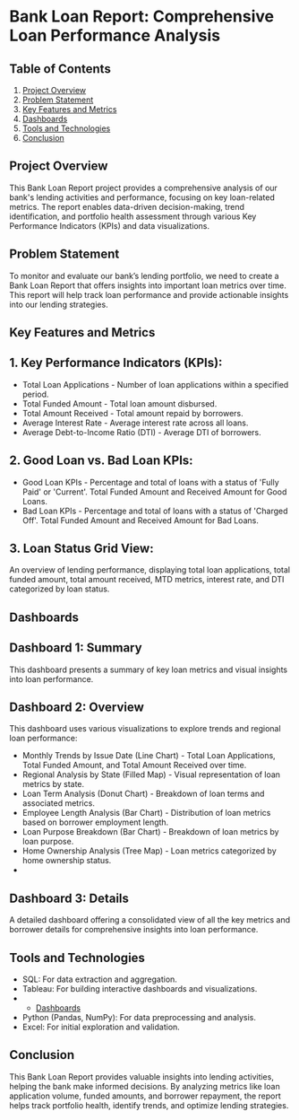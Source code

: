 # Bank Loan Report: Comprehensive Loan Performance Analysis
## Table of Contents
1. [Project Overview](#project-overview)
2. [Problem Statement](#problem-statement)
3. [Key Features and Metrics](#key-features-and-metrics)
4. [Dashboards](#dashboards)
5. [Tools and Technologies](#tools-and-technologies)
6. [Conclusion](#conclusions)

## Project Overview
This Bank Loan Report project provides a comprehensive analysis of our bank's lending activities and performance, focusing on key loan-related metrics. The report enables data-driven decision-making, trend identification, and portfolio health assessment through various Key Performance Indicators (KPIs) and data visualizations.

## Problem Statement
To monitor and evaluate our bank’s lending portfolio, we need to create a Bank Loan Report that offers insights into important loan metrics over time. This report will help track loan performance and provide actionable insights into our lending strategies.

## Key Features and Metrics
## 1. Key Performance Indicators (KPIs):
- Total Loan Applications - Number of loan applications within a specified period.
- Total Funded Amount - Total loan amount disbursed.
- Total Amount Received - Total amount repaid by borrowers.
- Average Interest Rate - Average interest rate across all loans.
- Average Debt-to-Income Ratio (DTI) - Average DTI of borrowers.
  
## 2. Good Loan vs. Bad Loan KPIs:
- Good Loan KPIs -
Percentage and total of loans with a status of 'Fully Paid' or 'Current'.
Total Funded Amount and Received Amount for Good Loans.
- Bad Loan KPIs -
Percentage and total of loans with a status of 'Charged Off'.
Total Funded Amount and Received Amount for Bad Loans.

## 3. Loan Status Grid View:
An overview of lending performance, displaying total loan applications, total funded amount, total amount received, MTD metrics, interest rate, and DTI categorized by loan status.

## Dashboards
## Dashboard 1: Summary
This dashboard presents a summary of key loan metrics and visual insights into loan performance.

## Dashboard 2: Overview
This dashboard uses various visualizations to explore trends and regional loan performance:

- Monthly Trends by Issue Date (Line Chart) - Total Loan Applications, Total Funded Amount, and Total Amount Received over time.
- Regional Analysis by State (Filled Map) - Visual representation of loan metrics by state.
- Loan Term Analysis (Donut Chart) - Breakdown of loan terms and associated metrics.
- Employee Length Analysis (Bar Chart) - Distribution of loan metrics based on borrower employment length.
- Loan Purpose Breakdown (Bar Chart) - Breakdown of loan metrics by loan purpose.
- Home Ownership Analysis (Tree Map) - Loan metrics categorized by home ownership status.
- 
## Dashboard 3: Details
A detailed dashboard offering a consolidated view of all the key metrics and borrower details for comprehensive insights into loan performance.

## Tools and Technologies
- SQL: For data extraction and aggregation.
- Tableau: For building interactive dashboards and visualizations.
- - [Dashboards](https://public.tableau.com/views/LoanPortfolioAnalysisReport/SUMMARY?:language=en-GB&:sid=&:redirect=auth&:display_count=n&:origin=viz_share_link)
- Python (Pandas, NumPy): For data preprocessing and analysis.
- Excel: For initial exploration and validation.

## Conclusion
This Bank Loan Report provides valuable insights into lending activities, helping the bank make informed decisions. By analyzing metrics like loan application volume, funded amounts, and borrower repayment, the report helps track portfolio health, identify trends, and optimize lending strategies.
